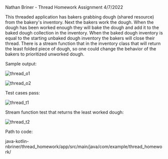 Nathan Briner - Thread Homework Assignment
4/7/2022

This threaded application has bakers grabbing dough (shared resource) from the bakery's inventory. Next the bakers work the dough. When the dough has been worked enough they will bake the dough and add it to the baked dough collection in the inventory. When the baked dough inventory is equal to the starting unbaked dough inventory the bakers will close their thread. There is a stream function that in the inventory class that will return the least folded piece of dough, so one could change the behavior of the bakers to prioritized unworked dough.

Sample output:

![thread_o1](https://user-images.githubusercontent.com/68364120/162288039-2462eaf8-6137-466b-81e3-418e56bafec7.PNG)

![thread_o2](https://user-images.githubusercontent.com/68364120/162288049-21460417-ed94-440f-9e3a-aadb7b8d340a.PNG)

Test cases pass:

![thread_t1](https://user-images.githubusercontent.com/68364120/162288063-629b679f-7db6-4dd2-ad10-ec9a24f8b47b.PNG)

Stream function test that returns the least worked dough:

![thread_t2](https://user-images.githubusercontent.com/68364120/162288072-21273720-b9d6-449f-a85e-120603512338.PNG)

Path to code:

java-kotlin-nbriner/thread_homework/app/src/main/java/com/example/thread_homework/

